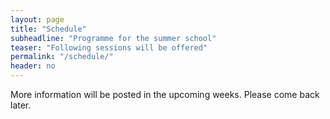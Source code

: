 ```yaml
---
layout: page
title: "Schedule"
subheadline: "Programme for the summer school"
teaser: "Following sessions will be offered"
permalink: "/schedule/"
header: no
---
```


More information will be posted in the upcoming weeks. Please come back later.